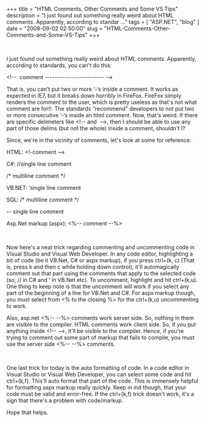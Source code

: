
+++
title = "HTML Comments, Other Comments and Some VS Tips"
description = "I just found out something really weird about HTML comments. Apparently, according to standar ..."
tags = [ "ASP.NET", "blog" ]
date = "2008-09-02 02:50:00"
slug = "HTML-Comments-Other-Comments-and-Some-VS-Tips"
+++
<p>&nbsp;</p>
<p>I just found out something really weird about HTML comments. Apparently, according to standards, you can't do this:</p>
<p>&lt;!--&nbsp; comment ------------------------ --&gt;</p>
<p>That is, you can't put two or more &lsquo;-&lsquo;s inside a comment. It works as expected in IE7, but it breaks down horribly in FireFox. FireFox simply renders the comment to the user, which is pretty useless as that's not what comment are for!!. The standards "recommend" developers to not put two or more consecutive &lsquo;-&lsquo;s inside an html comment. Now, that's weird. If there are specific delimeters like &lt;!-- and &nbsp;--&gt;, then I should be able to use any part of those delims (but not the whole) inside a comment, shouldn't I?</p>
<p>Since, we're in the vicinity of comments, let's look at some for reference:</p>
<p>HTML: &lt;!-comment --&gt;</p>
<p>C#: //single line comment</p>
<p>/* multiline comment */</p>
<p>VB.NET: &lsquo;single line comment</p>
<p>SQL: /* multiline comment */</p>
<p>-- single line comment</p>
<p>Asp.Net markup (aspx): &lt;%-- comment --%&gt;</p>
<p>&nbsp;</p>
<p>Now here's a neat trick regarding commenting and uncommenting code in Visual Studio and Visual Web Developer. In any code editor, highlighting a bit of code (be it VB.Net, C# or aspx markup), if you press ctrl+(k, c) [That is, press k and then c while holding down control), it'll automagically comment out that part using the comments that apply to the selected code (so, // in C# and &lsquo; in VB.Net etc). To uncomment, highlight and hit ctrl+(k,u). One thing to keep note is that the uncomment will work if you select any part of the beginning of a line for VB.Net and C#. For aspx markup though, you must select from &lt;% to the closing %&gt; for the ctrl+(k,u) uncommenting to work.</p>
<p>Also, asp.net &lt;%-- --%&gt; comments work server side. So, nothing in them are visible to the compiler. HTML comments work client side. So, if you put anything inside &lt;!-- --&gt;, it'll be visible to the compiler. Hence, if you're trying to comment out some part of markup that fails to compile, you must use the server side &lt;%-- --%&gt; comments.</p>
<p>&nbsp;</p>
<p>One last trick for today is the auto formatting of code. In a code editor in Visual Studio or Visual Web Developer, you can select some code and hit ctrl+(k,f). This'll auto format that part of the code. This is immensely helpful for formatting aspx markup really quickly. Keep in ind though, that your code must be valid and error-free. If the ctrl+(k,f) trick doesn't work, it's a sign that there's a problem with code/markup.</p>
<p>Hope that helps.</p>
        
